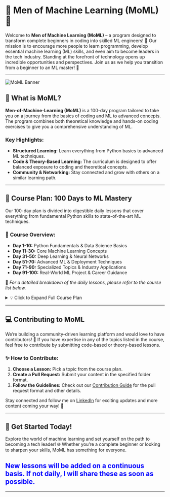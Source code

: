 # 🌟 **Men of Machine Learning (MoML)** 🌟

Welcome to **Men of Machine Learning (MoML)** – a program designed to transform complete beginners in coding into skilled ML engineers! 🚀 Our mission is to encourage more people to learn programming, develop essential machine learning (ML) skills, and even aim to become leaders in the tech industry. Standing at the forefront of technology opens up incredible opportunities and perspectives. Join us as we help you transition from a beginner to an ML master! 💪

---

![MoML Banner](https://raw.githubusercontent.com/zulqarnainalipk/MOML/main/Additional%20Files/moml.jpg)


## 🎯 **What is MoML?**

**Men-of-Machine-Learning (MoML)** is a 100-day program tailored to take you on a journey from the basics of coding and ML to advanced concepts. The program combines both theoretical knowledge and hands-on coding exercises to give you a comprehensive understanding of ML.

### Key Highlights:
- **Structured Learning:** Learn everything from Python basics to advanced ML techniques.
- **Code & Theory-Based Learning:** The curriculum is designed to offer balanced exposure to coding and theoretical concepts.
- **Community & Networking:** Stay connected and grow with others on a similar learning path.

---

## 🚀 **Course Plan: 100 Days to ML Mastery**

Our 100-day plan is divided into digestible daily lessons that cover everything from fundamental Python skills to state-of-the-art ML techniques. 

### 📅 **Course Overview:**

- **Day 1-10:** Python Fundamentals & Data Science Basics  
- **Day 11-30:** Core Machine Learning Concepts  
- **Day 31-50:** Deep Learning & Neural Networks  
- **Day 51-70:** Advanced ML & Deployment Techniques  
- **Day 71-90:** Specialized Topics & Industry Applications  
- **Day 91-100:** Real-World ML Project & Career Guidance  

🎯 *For a detailed breakdown of the daily lessons, please refer to the course list below.*

<details>
  <summary>💡 Click to Expand Full Course Plan</summary>
  

---

**Men of Machine Learning (MoML): 100-Day Course Plan**

**Day 1:** Introduction to Machine Learning and AI  
**Day 2:** Python for Data Science – Basics and Installation  
**Day 3:** Python Programming Essentials – Data Types, Variables, and Control Flow  
**Day 4:** Python Programming – Functions, Loops, and Libraries  
**Day 5:** Data Structures in Python – Lists, Tuples, Dictionaries, and Sets  
**Day 6:** Numpy for Numerical Computation  
**Day 7:** Pandas for Data Manipulation  
**Day 8:** Data Visualization with Matplotlib and Seaborn  
**Day 9:** Introduction to Machine Learning Algorithms  
**Day 10:** Types of Machine Learning – Supervised vs. Unsupervised Learning  
**Day 11:** Data Preprocessing and Cleaning Techniques  
**Day 12:** Feature Scaling and Selection  
**Day 13:** Introduction to Regression Models  
**Day 14:** Simple Linear Regression  
**Day 15:** Multiple Linear Regression  
**Day 16:** Polynomial Regression  
**Day 17:** Introduction to Classification Models  
**Day 18:** Logistic Regression  
**Day 19:** Decision Trees for Classification  
**Day 20:** Random Forest Classification  
**Day 21:** Support Vector Machines (SVM)  
**Day 22:** K-Nearest Neighbors (KNN)  
**Day 23:** Naive Bayes Algorithm  
**Day 24:** Introduction to Clustering  
**Day 25:** K-Means Clustering  
**Day 26:** Hierarchical Clustering  
**Day 27:** Dimensionality Reduction with PCA  
**Day 28:** Model Evaluation Metrics – Accuracy, Precision, Recall  
**Day 29:** Cross-Validation Techniques  
**Day 30:** Introduction to Deep Learning  
**Day 31:** Artificial Neural Networks (ANN) Fundamentals  
**Day 32:** Building a Neural Network in Python  
**Day 33:** Training Neural Networks – Gradient Descent and Backpropagation  
**Day 34:** Introduction to Convolutional Neural Networks (CNN)  
**Day 35:** Implementing CNN for Image Classification  
**Day 36:** Data Augmentation and Regularization in CNNs  
**Day 37:** Introduction to Recurrent Neural Networks (RNN)  
**Day 38:** Implementing RNN for Sequential Data  
**Day 39:** Long Short-Term Memory (LSTM) Networks  
**Day 40:** Gated Recurrent Units (GRU)  
**Day 41:** Time Series Forecasting with LSTMs  
**Day 42:** Introduction to Transfer Learning  
**Day 43:** Fine-Tuning Pretrained Models  
**Day 44:** Generative Adversarial Networks (GANs)  
**Day 45:** Introduction to Reinforcement Learning  
**Day 46:** Markov Decision Processes (MDP)  
**Day 47:** Q-Learning and Deep Q-Networks (DQN)  
**Day 48:** Natural Language Processing (NLP) Fundamentals  
**Day 49:** Text Preprocessing Techniques  
**Day 50:** Implementing Sentiment Analysis  
**Day 51:** Introduction to Word Embeddings  
**Day 52:** Word2Vec and GloVe Models  
**Day 53:** Sequence-to-Sequence Models  
**Day 54:** Transformers and Attention Mechanisms  
**Day 55:** Building a Chatbot with NLP  
**Day 56:** Introduction to Cloud ML Services  
**Day 57:** Deploying ML Models with Flask and FastAPI  
**Day 58:** Model Deployment on AWS/GCP  
**Day 59:** Introduction to Model Interpretability  
**Day 60:** SHAP and LIME for Model Explanation  
**Day 61:** Bias and Fairness in Machine Learning  
**Day 62:** Hyperparameter Tuning with Grid Search and Random Search  
**Day 63:** Introduction to AutoML  
**Day 64:** Building Pipelines with Scikit-Learn  
**Day 65:** Feature Engineering Techniques  
**Day 66:** Advanced Data Wrangling with Pandas  
**Day 67:** Building Custom Data Pipelines  
**Day 68:** Introduction to Big Data and Spark  
**Day 69:** PySpark for Data Processing  
**Day 70:** Machine Learning with Apache Spark  
**Day 71:** Introduction to MLOps and CI/CD  
**Day 72:** Version Control for ML Models with DVC  
**Day 73:** Building End-to-End ML Systems  
**Day 74:** Introduction to Explainable AI (XAI)  
**Day 75:** Case Studies on ML in Industry  
**Day 76:** Introduction to Advanced Deep Learning Architectures  
**Day 77:** Understanding Autoencoders  
**Day 78:** Variational Autoencoders (VAEs)  
**Day 79:** Advanced GAN Techniques  
**Day 80:** Semi-Supervised and Self-Supervised Learning  
**Day 81:** Multi-Task Learning  
**Day 82:** Zero-Shot and Few-Shot Learning  
**Day 83:** Meta-Learning  
**Day 84:** Introduction to Federated Learning  
**Day 85:** Distributed Training Techniques  
**Day 86:** Advanced Optimization Algorithms  
**Day 87:** Advanced NLP Techniques – BERT, GPT  
**Day 88:** Advanced Reinforcement Learning – PPO, A3C  
**Day 89:** Advanced Time Series Analysis  
**Day 90:** Anomaly Detection in ML  
**Day 91:** Introduction to Graph Neural Networks (GNNs)  
**Day 92:** Implementing Graph Neural Networks  
**Day 93:** Building Recommender Systems  
**Day 94:** Introduction to Quantum Machine Learning  
**Day 95:** Real-World ML Project – Problem Formulation and Data Collection  
**Day 96:** Real-World ML Project – Feature Engineering and Model Selection  
**Day 97:** Real-World ML Project – Model Training and Tuning  
**Day 98:** Real-World ML Project – Model Deployment  
**Day 99:** Real-World ML Project – Monitoring and Maintenance  
**Day 100:** Conclusion and Career Guidance in ML


</details>

---

## 💻 **Contributing to MoML**

We’re building a community-driven learning platform and would love to have contributors! 🤝 If you have expertise in any of the topics listed in the course, feel free to contribute by submitting code-based or theory-based lessons.

### ✨ How to Contribute:
1. **Choose a Lesson:** Pick a topic from the course plan.
2. **Create a Pull Request:** Submit your content in the specified folder format.
3. **Follow the Guidelines:** Check out our [Contribution Guide](https://github.com/zulqarnainalipk/MOML/blob/main/Additional%20Files/contriubte.md) for the pull request format and other details.

Stay connected and follow me on [LinkedIn](https://www.linkedin.com/in/zulqarnainalipk/) for exciting updates and more content coming your way! 🙌

---

## 🚀 **Get Started Today!**

Explore the world of machine learning and set yourself on the path to becoming a tech leader! 🌐 Whether you’re a complete beginner or looking to sharpen your skills, MoML has something for everyone.

## <span style="color: blue;">New lessons will be added on a continuous basis. If not daily, I will share these as soon as possible.</span>

---

